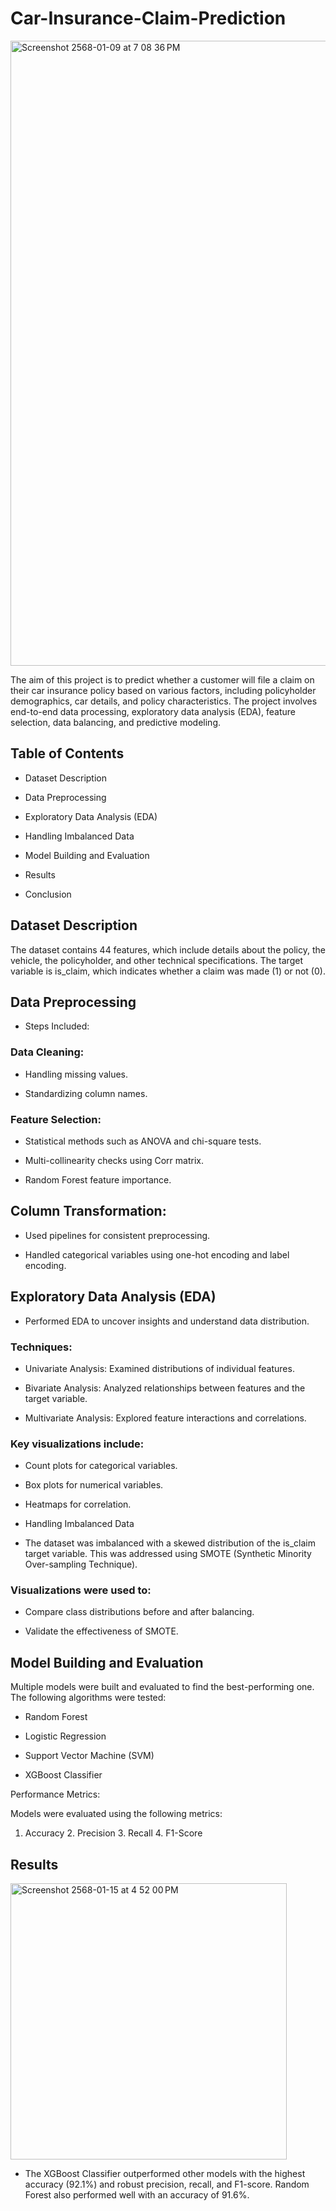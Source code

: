 # Car-Insurance-Claim-Prediction
<img width="1000" alt="Screenshot 2568-01-09 at 7 08 36 PM" src="https://github.com/user-attachments/assets/37b67f7f-6140-4f98-843b-518e9dce804c" />

The aim of this project is to predict whether a customer will file a claim on their car insurance policy based on various factors, including policyholder demographics, car details, and policy characteristics. The project involves end-to-end data processing, exploratory data analysis (EDA), feature selection, data balancing, and predictive modeling.

## Table of Contents

- Dataset Description

- Data Preprocessing

- Exploratory Data Analysis (EDA)

- Handling Imbalanced Data

- Model Building and Evaluation

- Results

- Conclusion

## Dataset Description

The dataset contains 44 features, which include details about the policy, the vehicle, the policyholder, and other technical specifications. The target variable is is_claim, which indicates whether a claim was made (1) or not (0).

## Data Preprocessing

- Steps Included:

### Data Cleaning:

- Handling missing values.

- Standardizing column names.

### Feature Selection:

- Statistical methods such as ANOVA and chi-square tests.

- Multi-collinearity checks using Corr matrix.

- Random Forest feature importance.

## Column Transformation:

- Used pipelines for consistent preprocessing.

- Handled categorical variables using one-hot encoding and label encoding.

## Exploratory Data Analysis (EDA)

- Performed EDA to uncover insights and understand data distribution.

### Techniques:

- Univariate Analysis: Examined distributions of individual features.

- Bivariate Analysis: Analyzed relationships between features and the target variable.

- Multivariate Analysis: Explored feature interactions and correlations.

### Key visualizations include:

- Count plots for categorical variables.

- Box plots for numerical variables.

- Heatmaps for correlation.

- Handling Imbalanced Data

- The dataset was imbalanced with a skewed distribution of the is_claim target variable. This was addressed using SMOTE (Synthetic Minority Over-sampling Technique).

### Visualizations were used to:

- Compare class distributions before and after balancing.

- Validate the effectiveness of SMOTE.

## Model Building and Evaluation

Multiple models were built and evaluated to find the best-performing one. The following algorithms were tested:

- Random Forest

- Logistic Regression

- Support Vector Machine (SVM)

- XGBoost Classifier

Performance Metrics:

Models were evaluated using the following metrics:

1. Accuracy 2. Precision  3. Recall  4. F1-Score

## Results
<img width="442" alt="Screenshot 2568-01-15 at 4 52 00 PM" src="https://github.com/user-attachments/assets/8bef1a4e-a8f1-42e1-b8bb-f20429d7fe59" />


- The XGBoost Classifier outperformed other models with the highest accuracy (92.1%) and robust precision, recall, and F1-score. Random Forest also performed well with an accuracy of 91.6%.


